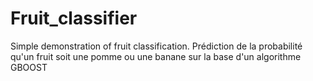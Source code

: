 # Fruit_classifier
Simple demonstration of fruit classification. Prédiction de la probabilité qu'un fruit soit une pomme ou une banane sur la base d'un algorithme GBOOST

